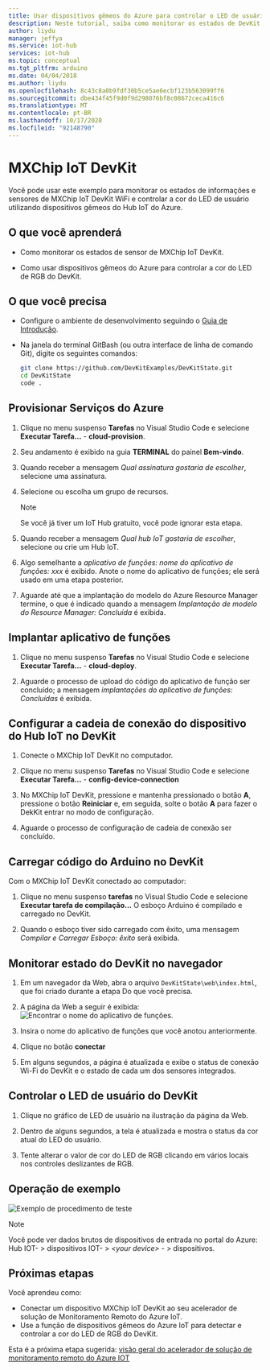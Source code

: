 ```yaml
---
title: Usar dispositivos gêmeos do Azure para controlar o LED de usuário de MXChip IoT DevKit | Microsoft Docs
description: Neste tutorial, saiba como monitorar os estados de DevKit e controlar o LED de usuário com dispositivos gêmeos do Hub IoT do Azure.
author: liydu
manager: jeffya
ms.service: iot-hub
services: iot-hub
ms.topic: conceptual
ms.tgt_pltfrm: arduino
ms.date: 04/04/2018
ms.author: liydu
ms.openlocfilehash: 8c43c8a0b9fdf30b5ce5ae6ecbf123b563099ff6
ms.sourcegitcommit: dbe434f45f9d0f9d298076bf8c08672ceca416c6
ms.translationtype: MT
ms.contentlocale: pt-BR
ms.lasthandoff: 10/17/2020
ms.locfileid: "92148790"
---
```

# <a name="mxchip-iot-devkit"></a>MXChip IoT DevKit

Você pode usar este exemplo para monitorar os estados de informações e sensores de MXChip IoT DevKit WiFi e controlar a cor do LED de usuário utilizando dispositivos gêmeos do Hub IoT do Azure.

## <a name="what-you-learn"></a>O que você aprenderá

- Como monitorar os estados de sensor de MXChip IoT DevKit.

- Como usar dispositivos gêmeos do Azure para controlar a cor do LED de RGB do DevKit.

## <a name="what-you-need"></a>O que você precisa

- Configure o ambiente de desenvolvimento seguindo o [Guia de Introdução](./iot-hub-arduino-iot-devkit-az3166-get-started.md).

- Na janela do terminal GitBash (ou outra interface de linha de comando Git), digite os seguintes comandos:

   ```bash
   git clone https://github.com/DevKitExamples/DevKitState.git
   cd DevKitState
   code .
   ```

## <a name="provision-azure-services"></a>Provisionar Serviços do Azure

1. Clique no menu suspenso **Tarefas** no Visual Studio Code e selecione **Executar Tarefa...** - **cloud-provision**.

2. Seu andamento é exibido na guia **TERMINAL** do painel **Bem-vindo**.

3. Quando receber a mensagem *Qual assinatura gostaria de escolher*, selecione uma assinatura.

4. Selecione ou escolha um grupo de recursos. 
 
   > [!NOTE]
   > Se você já tiver um IoT Hub gratuito, você pode ignorar esta etapa.

5. Quando receber a mensagem *Qual hub IoT gostaria de escolher*, selecione ou crie um Hub IoT.

6. Algo semelhante a *aplicativo de funções: nome do aplicativo de funções: xxx* é exibido. Anote o nome do aplicativo de funções; ele será usado em uma etapa posterior.

7. Aguarde até que a implantação do modelo do Azure Resource Manager termine, o que é indicado quando a mensagem *Implantação de modelo do Resource Manager: Concluída* é exibida.

## <a name="deploy-function-app"></a>Implantar aplicativo de funções

1. Clique no menu suspenso **Tarefas** no Visual Studio Code e selecione **Executar Tarefa...** - **cloud-deploy**.

2. Aguarde o processo de upload do código do aplicativo de função ser concluído; a mensagem *implantações do aplicativo de funções: Concluídas* é exibida.

## <a name="configure-iot-hub-device-connection-string-in-devkit"></a>Configurar a cadeia de conexão do dispositivo do Hub IoT no DevKit

1. Conecte o MXChip IoT DevKit no computador.

2. Clique no menu suspenso **Tarefas** no Visual Studio Code e selecione **Executar Tarefa...** - **config-device-connection**

3. No MXChip IoT DevKit, pressione e mantenha pressionado o botão **A**, pressione o botão **Reiniciar** e, em seguida, solte o botão **A** para fazer o DekKit entrar no modo de configuração.

4. Aguarde o processo de configuração de cadeia de conexão ser concluído.

## <a name="upload-arduino-code-to-devkit"></a>Carregar código do Arduino no DevKit

Com o MXChip IoT DevKit conectado ao computador:

1. Clique no menu suspenso **tarefas** no Visual Studio Code e selecione **Executar tarefa de compilação...** O esboço Arduino é compilado e carregado no DevKit.

2. Quando o esboço tiver sido carregado com êxito, uma mensagem *Compilar e Carregar Esboço: êxito* será exibida.

## <a name="monitor-devkit-state-in-browser"></a>Monitorar estado do DevKit no navegador

1. Em um navegador da Web, abra o arquivo `DevKitState\web\index.html`, que foi criado durante a etapa Do que você precisa.

2. A página da Web a seguir é exibida:![Encontrar o nome do aplicativo de funções.](media/iot-hub-arduino-iot-devkit-az3166-devkit-state/devkit-state-function-app-name.png)

3. Insira o nome do aplicativo de funções que você anotou anteriormente.

4. Clique no botão **conectar**

5. Em alguns segundos, a página é atualizada e exibe o status de conexão Wi-Fi do DevKit e o estado de cada um dos sensores integrados.

## <a name="control-the-devkits-user-led"></a>Controlar o LED de usuário do DevKit

1. Clique no gráfico de LED de usuário na ilustração da página da Web.

2. Dentro de alguns segundos, a tela é atualizada e mostra o status da cor atual do LED do usuário.

3. Tente alterar o valor de cor do LED de RGB clicando em vários locais nos controles deslizantes de RGB.

## <a name="example-operation"></a>Operação de exemplo

![Exemplo de procedimento de teste](media/iot-hub-arduino-iot-devkit-az3166-devkit-state/devkit-state.gif)

> [!NOTE]
> Você pode ver dados brutos de dispositivos de entrada no portal do Azure: Hub IOT- \> dispositivos IOT- \> *\<your device\>*  - \> dispositivos.

## <a name="next-steps"></a>Próximas etapas

Você aprendeu como:
- Conectar um dispositivo MXChip IoT DevKit ao seu acelerador de solução de Monitoramento Remoto do Azure IoT.
- Use a função de dispositivos gêmeos do Azure IoT para detectar e controlar a cor do LED de RGB do DevKit.

Esta é a próxima etapa sugerida: [visão geral do acelerador de solução de monitoramento remoto do Azure IOT](/azure/iot-suite/)